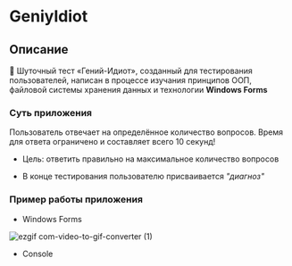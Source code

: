 # GeniyIdiot

## Описание 
🧠 Шуточный тест «Гений-Идиот», созданный для тестирования пользователей, написан в процессе изучания принципов ООП, файловой системы хранения данных и технологии **Windows Forms**
### Суть приложения
Пользователь отвечает на определённое количество вопросов. Время для ответа ограничено и составляет всего 10 секунд!

* Цель: ответить правильно на максимальное количество вопросов

* В конце тестирования пользователю присваивается _"диагноз"_

### Пример работы приложения
* Windows Forms

![ezgif com-video-to-gif-converter (1)](https://github.com/user-attachments/assets/37d78572-13b4-4480-8319-5fcd24c642f7)

* Console
